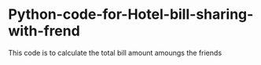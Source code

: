 # Python-code-for-Hotel-bill-sharing-with-frend
This code is to calculate the total bill amount amoungs the friends

